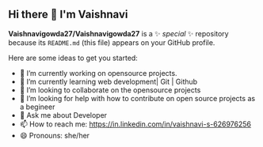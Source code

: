 ## Hi there 👋 I'm Vaishnavi


**Vaishnavigowda27/Vaishnavigowda27** is a ✨ _special_ ✨ repository because its `README.md` (this file) appears on your GitHub profile.

Here are some ideas to get you started:

- 🔭 I’m currently working on opensource projects.
- 🌱 I’m currently learning web development| Git | Github
- 👯 I’m looking to collaborate on the opensource projects
- 🤔 I’m looking for help with how to contribute on open source projects as a begineer
- 💬 Ask me about Developer
- 📫 How to reach me: https://in.linkedin.com/in/vaishnavi-s-626976256
- 😄 Pronouns: she/her



